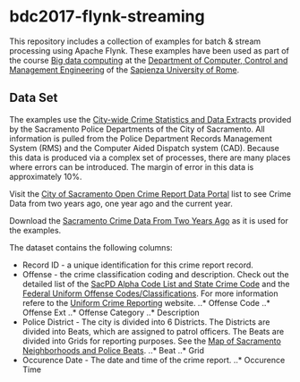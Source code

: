 # bdc2017-flynk-streaming

This repository includes a collection of examples for batch & stream processing using Apache Flynk. These examples have been used as part of the course [Big data computing](https://piazza.com/uniroma1.it/spring2017/1044406/home) at the [Department of Computer, Control and Management Engineering](http://www.dis.uniroma1.it/en) of the [Sapienza University of Rome](http://en.uniroma1.it/).

## Data Set

The examples use the [City-wide Crime Statistics and Data Extracts](https://www.cityofsacramento.org/Police/Crime/Data-Extracts) provided by the Sacramento Police Departments of the City of Sacramento. All information is pulled from the Police Department Records Management System (RMS) and the Computer Aided Dispatch system (CAD). Because this data is produced via a complex set of processes, there are many places where errors can be introduced. The margin of error in this data is approximately 10%.

Visit the [City of Sacramento Open Crime Report Data Portal](http://data.cityofsacramento.org/home/) list to see Crime Data from two years ago, one year ago and the current year.

Download the [Sacramento Crime Data From Two Years Ago](http://data.cityofsacramento.org/dataviews/93309/sacramento-crime-data-from-two-years-ago/) as it is used for the examples. 

The dataset contains the following columns:
* Record ID - a unique identification for this crime report record.
* Offense - the crime classification coding and description. Check out the detailed list of the [SacPD Alpha Code List and State Crime Code](https://www.cityofsacramento.org/-/media/Corporate/Files/Police/Crime/spdcodes.pdf?la=en) and the [Federal Uniform Offense Codes/Classifications](https://www.cityofsacramento.org/-/media/Corporate/Files/Police/Crime/ucrcodes.pdf?la=en). For more information refere to the [Uniform Crime Reporting](https://ucr.fbi.gov/) website.
..* Offense Code
..* Offense Ext
..* Offense Category
..* Description
* Police District - The city is divided into 6 Districts. The Districts are divided into Beats, which are assigned to patrol officers. The Beats are divided into Grids for reporting purposes. See the [Map of Sacramento Neighborhoods and Police Beats](https://www.cityofsacramento.org/-/media/Corporate/Files/Police/Crime/Maps/2015-Beat-Map-V2.pdf?la=en). 
..* Beat
..* Grid
* Occurence Date - The date and time of the crime report.
..* Occurence Time

